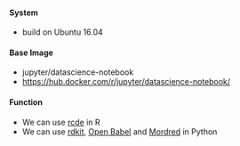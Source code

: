 #### System
- build on Ubuntu 16.04

#### Base Image
- jupyter/datascience-notebook
- https://hub.docker.com/r/jupyter/datascience-notebook/

#### Function
- We can use [rcde](https://github.com/rajarshi/cdkr) in R
- We can use [rdkit](https://github.com/rdkit/rdkit), [Open Babel](https://github.com/openbabel/openbabel) and [Mordred](https://github.com/mordred-descriptor/mordred) in Python